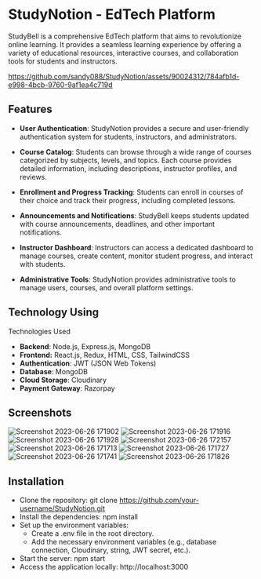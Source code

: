
# StudyNotion - EdTech Platform


StudyBell is a comprehensive EdTech platform that aims to revolutionize online learning. It provides a seamless learning experience by offering a variety of educational resources, interactive courses, and collaboration tools for students and instructors.

https://github.com/sandy088/StudyNotion/assets/90024312/784afb1d-e998-4bcb-9760-9af1ea4c719d


## Features

- **User Authentication**: StudyNotion provides a secure and user-friendly authentication system for students, instructors, and administrators.

- **Course Catalog**: Students can browse through a wide range of courses categorized by subjects, levels, and topics. Each course provides detailed information, including descriptions, instructor profiles, and reviews.

- **Enrollment and Progress Tracking**: Students can enroll in courses of their choice and track their progress, including completed lessons.

- **Announcements and Notifications**: StudyBell keeps students updated with course announcements, deadlines, and other important notifications.
    
- **Instructor Dashboard**: Instructors can access a dedicated dashboard to manage courses, create content, monitor student progress, and interact with students.
    
- **Administrative Tools**: StudyNotion provides administrative tools to manage users, courses, and overall platform settings.

## Technology Using

Technologies Used

- **Backend**:  Node.js, Express.js, MongoDB
- **Frontend:** React.js, Redux, HTML, CSS, TailwindCSS
- **Authentication**: JWT (JSON Web Tokens)
- **Database**: MongoDB
- **Cloud Storage**: Cloudinary
- **Payment Gateway**: Razorpay

## Screenshots


![Screenshot 2023-06-26 171902](https://github.com/sandy088/StudyNotion/assets/90024312/1702b4c2-1dac-4a56-aabb-d5c286a365cb)
![Screenshot 2023-06-26 171916](https://github.com/sandy088/StudyNotion/assets/90024312/1b16bbb1-2878-4d7a-abc3-2265bdb3dc91)
![Screenshot 2023-06-26 171928](https://github.com/sandy088/StudyNotion/assets/90024312/60ab5d14-5b6f-4d08-ac95-29ed609013a9)
![Screenshot 2023-06-26 172157](https://github.com/sandy088/StudyNotion/assets/90024312/86f7fd32-2a33-4f2e-93d6-4034fe5e741d)
![Screenshot 2023-06-26 171713](https://github.com/sandy088/StudyNotion/assets/90024312/9cc4b34c-11f1-4fe5-8b9c-9eb6810a2aa1)
![Screenshot 2023-06-26 171727](https://github.com/sandy088/StudyNotion/assets/90024312/b28cb9f2-d614-4e22-91ba-3ba8578576b9)
![Screenshot 2023-06-26 171741](https://github.com/sandy088/StudyNotion/assets/90024312/7ef327fd-1cac-42c7-a372-2fec36cbcbf4)
![Screenshot 2023-06-26 171826](https://github.com/sandy088/StudyNotion/assets/90024312/7e1a06cb-373c-4258-a876-acab9dc5874c)


## Installation


- Clone the repository: git clone https://github.com/your-username/StudyNotion.git
- Install the dependencies: npm install
- Set up the environment variables:
    - Create a .env file in the root directory.
    - Add the necessary environment variables (e.g., database connection, Cloudinary, string, JWT secret, etc.).
- Start the server: npm start
- Access the application locally: http://localhost:3000
    
